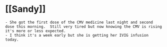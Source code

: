 # [[Sandy]]
	- She got the first dose of the CMV medicine last night and second dose this morning.  Still very tired but now knowing the CMV is rising it's more or less expected.
	- I think it's a week early but she is getting her IVIG infusion today.